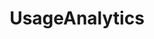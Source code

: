 ---
layout: swaggerui2_page
title: 'UsageAnalytics'
categories: api_docs
swagger: ./api_docs/UsageAnalytics.yml
permalink: ./pages/api_explorer/UsageAnalytics
---